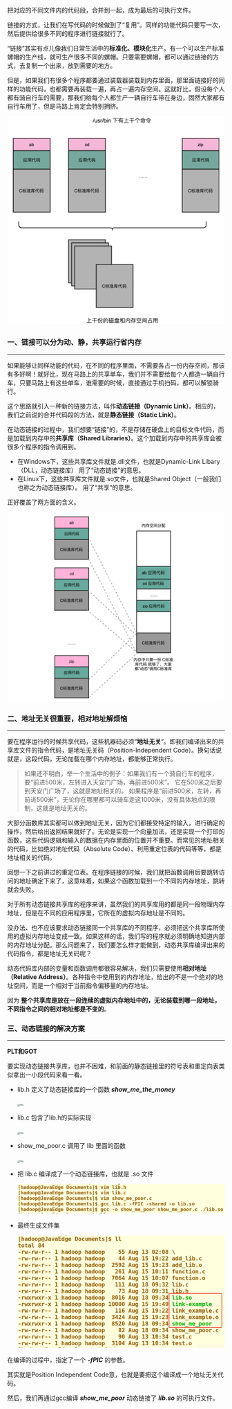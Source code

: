 把对应的不同文件内的代码段，合并到一起，成为最后的可执行文件。

链接的方式，让我们在写代码的时候做到了“复用”。同样的功能代码只要写一次，然后提供给很多不同的程序进行链接就行了。

“链接”其实有点儿像我们日常生活中的**标准化、模块化**生产。有一个可以生产标准螺帽的生产线，就可生产很多不同的螺帽。只要需要螺帽，都可以通过链接的方式，去复制一个出来，放到需要的地方。

但是，如果我们有很多个程序都要通过装载器装载到内存里面，那里面链接好的同样的功能代码，也都需要再装载一遍，再占一遍内存空间。这就好比，假设每个人都有骑自行车的需要，那我们给每个人都生产一辆自行车带在身边，固然大家都有自行车用了，但是马路上肯定会特别拥挤。

![image-20230223092242551](img/image-20230223092242551.png)



### 一、链接可以分为动、静，共享运行省内存

---

如果能够让同样功能的代码，在不同的程序里面，不需要各占一份内存空间，那该有多好啊！就好比，现在马路上的共享单车，我们并不需要给每个人都造一辆自行车，只要马路上有这些单车，谁需要的时候，直接通过手机扫码，都可以解锁骑行。

这个思路就引入一种新的链接方法，叫作**动态链接（Dynamic Link）**。相应的，我们之前说的合并代码段的方法，就是**静态链接（Static Link）**。

在动态链接的过程中，我们想要“链接”的，不是存储在硬盘上的目标文件代码，而是加载到内存中的**共享库（Shared Libraries）**。这个加载到内存中的共享库会被很多个程序的指令调用到。

- 在Windows下，这些共享库文件就是.dll文件，也就是Dynamic-Link Libary（DLL，动态链接库） 用了“动态链接”的意思。
- 在Linux下，这些共享库文件就是.so文件，也就是Shared Object（一般我们也称之为动态链接库）。 用了“共享”的意思。

正好覆盖了两方面的含义。

![img](img/68747470733a2f2f61736b2e71636c6f7564696d672e636f6d2f687474702d736176652f313735323332382f3878393332616e6169712e706e67.png)



### 二、地址无关很重要，相对地址解烦恼

---

要在程序运行的时候共享代码，这些机器码必须“**地址无关**”。即我们编译出来的共享库文件的指令代码，是地址无关码（Position-Independent Code）。换句话说就是，这段代码，无论加载在哪个内存地址，都能够正常执行。

> 如果还不明白，举一个生活中的例子：如果我们有一个骑自行车的程序，要“前进500米，左转进入天安门广场，再前进500米”。 它在500米之后要到天安门广场了，这就是地址相关的。 如果程序是“前进500米，左转，再前进500米”，无论你在哪里都可以骑车走这1000米，没有具体地点的限制，这就是地址无关的。

大部分函数库其实都可以做到地址无关，因为它们都接受特定的输入，进行确定的操作，然后给出返回结果就好了。无论是实现一个向量加法，还是实现一个打印的函数，这些代码逻辑和输入的数据在内存里面的位置并不重要。而常见的地址相关的代码，比如绝对地址代码（Absolute Code）、利用重定位表的代码等等，都是地址相关的代码。

回想一下之前讲过的重定位表。在程序链接的时候，我们就把函数调用后要跳转访问的地址确定下来了，这意味着，如果这个函数加载到一个不同的内存地址，跳转就会失败。

对于所有动态链接共享库的程序来讲，虽然我们的共享库用的都是同一段物理内存地址，但是在不同的应用程序里，它所在的虚拟内存地址是不同的。

没办法、也不应该要求动态链接同一个共享库的不同程序，必须把这个共享库所使用的虚拟内存地址变成一致。如果这样的话，我们写的程序就必须明确地知道内部的内存地址分配。那么问题来了，我们要怎么样才能做到，动态共享库编译出来的代码指令，都是地址无关码呢？

动态代码库内部的变量和函数调用都很容易解决，我们只需要使用**相对地址（Relative Address）**。各种指令中使用到的内存地址，给出的不是一个绝对的地址空间，而是一个相对于当前指令偏移量的内存地址。

因为 **整个共享库是放在一段连续的虚拟内存地址中的，无论装载到哪一段地址，不同指令之间的相对地址都是不变的**。



### 三、动态链接的解决方案

---

**PLT和GOT**

要实现动态链接共享库，也并不困难，和前面的静态链接里的符号表和重定向表类似拿出一小段代码来看一看。

- lib.h 定义了动态链接库的一个函数 ***show_me_the_money***

  <img src="https://camo.githubusercontent.com/057044d82286cdd98afca510f7d159769b36a57ebab6a46d3d9cf96c9c53e85b/68747470733a2f2f61736b2e71636c6f7564696d672e636f6d2f687474702d736176652f313735323332382f686972336339647470312e706e67" alt="img" style="zoom:33%;" />

- lib.c 包含了lib.h的实际实现

  <img src="https://camo.githubusercontent.com/adb24384f5007fbd26ff110dba345212647d6ae6c13b22b4c0ffea294283a1dc/68747470733a2f2f61736b2e71636c6f7564696d672e636f6d2f687474702d736176652f313735323332382f7669796b6733317566742e706e67" alt="img" style="zoom:33%;" />

- show_me_poor.c 调用了 lib 里面的函数

  <img src="https://camo.githubusercontent.com/6891959b2d9810e6d5ec8f5cd537422905b1a49de84e4ff98d75c932f852cc44/68747470733a2f2f61736b2e71636c6f7564696d672e636f6d2f687474702d736176652f313735323332382f3077786e6566396334332e706e67" alt="img" style="zoom:33%;" />

- 把 lib.c 编译成了一个动态链接库，也就是 .so 文件

  ![img](img/68747470733a2f2f61736b2e71636c6f7564696d672e636f6d2f687474702d736176652f313735323332382f69617274773265776f2e706e67.png)

- 最终生成文件集

  ![img](img/68747470733a2f2f61736b2e71636c6f7564696d672e636f6d2f687474702d736176652f313735323332382f76647931396f6c3162652e706e67.png)

在编译的过程中，指定了一个 ***-fPIC*** 的参数。

其实就是Position Independent Code意，也就是要把这个编译成一个地址无关代码。

然后，我们再通过gcc编译 ***show_me_poor*** 动态链接了 ***lib.so*** 的可执行文件。



























































